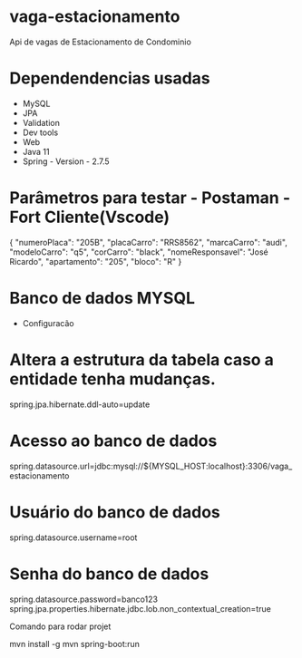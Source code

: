 # vaga-estacionamento
Api de vagas de Estacionamento de Condominio

# Dependendencias usadas

- MySQL
- JPA
- Validation
- Dev tools
- Web
- Java 11 
- Spring - Version - 2.7.5

# Parâmetros para testar - Postaman - Fort Cliente(Vscode)

{
  "numeroPlaca": "205B",
  "placaCarro": "RRS8562",
  "marcaCarro": "audi",
  "modeloCarro": "q5",
  "corCarro": "black",
  "nomeResponsavel": "José Ricardo",
  "apartamento": "205",
  "bloco": "R"
}

# Banco de dados MYSQL

* Configuracão

# Altera a estrutura da tabela caso a entidade tenha mudanças.
spring.jpa.hibernate.ddl-auto=update

# Acesso ao banco de dados
spring.datasource.url=jdbc:mysql://${MYSQL_HOST:localhost}:3306/vaga_estacionamento

# Usuário do banco de dados
spring.datasource.username=root

# Senha do banco de dados
spring.datasource.password=banco123
spring.jpa.properties.hibernate.jdbc.lob.non_contextual_creation=true

Comando para rodar projet 

mvn install -g
mvn spring-boot:run

